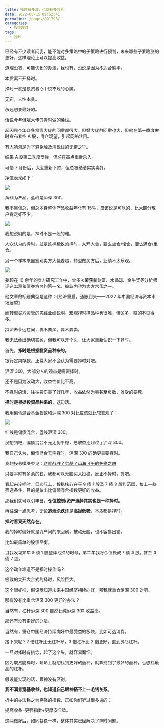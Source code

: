 ```yaml
---
title: 择时有多难，也就有多容易
date: 2022-08-15 09:52:41
permalink: /pages/891793/
categories:
  - 投资理财
tags:
  - 择时
---
```

已经有不少读者问我，能不能对多策略中的子策略进行预判，未来哪些子策略涨的更好，这样理论上可以提高收益。  

道理没错，可能优化的办法，我也有，没说是因为不适合躺平。

本质离不开择时。

择时一直是投资者心中绕不过的心魔。

无它，人性本贪。  

永远想要最好的。  

话说今年但斌大佬的择时做的稀烂。  

起因是今年众多投资大佬的回撤都很大，但斌大佬的回撤也大，但他在第一季度末时宣布看空 A 股，清仓观望，引起网络注目。  

有人猜测是为了避免触及清盘线的无奈之举。

结果 A 股第二季度反弹，但总在高点重新杀入。

可惜 7 月份后，大盘重新下跌，但总被结结实实毒打。

净值表现如下：

![](https://static01.imgkr.com/temp/44dc42f4208145368d2b53317e216e41.png)

黄线为产品，蓝线是沪深 300。  

我不黑但总，但总本身整体产品收益年化有 15%，应该说是可以的，比大部分散户肯定好不少。  

![](https://static01.imgkr.com/temp/26e9ef4d046c48da8e83f79e20efc503.png)

我想说明的是，择时不是一般的难。

大众认为的择时，就是这样极致的择时，大开大合，要么空仓/轻仓，要么满仓/重仓。  

另一个样本来自宏观卖方大佬姜超，转型做买方后，业绩不太乐观。

![](https://static01.imgkr.com/temp/63077d0c8767478a942403f5c27dae39.jpg)

姜超在 10 余年的卖方研究工作中，曾多次荣获新财富、水晶球、金牛奖等分析师评选宏观和债券方向的第一名，被业内称为卖方大佬之一。

他文章的标题典型是这种：《经济重启，通胀到头——2022 年中国经济与资本市场展望》

而转型买方资管的实践业绩说明，宏观择时择品种也很难，懂的多，赚的不见得多。

投资者永远在问，要不要买，要不要卖。  

我无法给出确切答案，但我可以开个头，让大家重新认识一下择时。  

首先，**择时是根据投资品种来的。**

银行定期存款，正常大家不会认为需要择时对吧。  

沪深 300，大部分人的观点是需要择时。  

还不是因为波动大，收益性价比不高。

不择时的话，往往被伤害了好几年，收益依然为零甚至负数，难受的要死。

**择时是根据投资品种来的**，这句话。  

我用偏债混合基金指数和沪深 300 对比应该就比较直观了：

![](https://static01.imgkr.com/temp/43c1b550709f49bba6351c6f906ac8b1.jpg)

红线是偏债混合，蓝线沪深 300。

没想到吧，偏债混合不光走势平稳，总收益还超过了沪深 300。

我自己认为，偏债混合无需择时，沪深 300 的确更需要择时。  

我的投稳模块参见：[这就战胜了宽基？山海可平的投稳之路](http://mp.weixin.qq.com/s?__biz=MzU0NDk0NzY2MQ==&mid=2247483966&idx=1&sn=0c114e2b660e5d4fdbd846260069c7d9&chksm=fb752e9ccc02a78ae47702c82bb612fa93211d284b8220c2c0957cf450f66ef3b505ddd1d723&scene=21)

只要平时有多余的钱，我都可以无脑买入投稳，反正不择时，对吧。

看起来没择时，但实际上，投稳核心在于 9 债 1 股至 7 债 3 股的范围，加上一些筛选条件，目的是做出比偏债混合指数更好的收益。

  

那我们就可以引申出，**仓位控制/资产选择其实也是一种择时。**

  

再往深一点思考，无论**追涨杀跌**还是**高抛低吸**，本质都是择时。  

**择时客观天然存在。**

我的择时偏好就是资产间的来回刷，被动无脑，也不容易出错。

比如最简单的股债平衡。

当我发现某年 9 债 1 股整体亏损的时候，第二年我将仓位换成 7 债 3 股，甚至 3 债 7 股。

这个动作难道不是择时操作吗？

极致的大开大合式的择时，风险巨大。  

这个很好推，假设我知道未来中国经济持续向好，那我就重仓沪深 300 对吧。  

那有没有比重仓沪深 300 更好的办法？  

当然有，杠杆沪深 300 自然比纯沪深 300 收益高。  

那还有没有更好的办法。  

当然有，重仓中国经济持续向好中最受益的板块，比如可选消费。  

接下来呢？2 倍杠杆比无杠杆好，3 倍杠杆比 2 倍更好，直到穷尽杠杆。

一旦对择时有执念，起了这个头，就容易魔怔。  

因为既然能择时，理论上就想找到更好的品种，就算找到了最好的品种，也想找最高的杠杆。

假设能实现的话，跟神没有区别。

**我不满意宽基收益，也知道自己跟神搭不上一毛钱关系。**

折中的办法称之为更强的指数，正如你们听过很多遍的：

提高收益=更强指数+更厚安全垫。  

这两做好后，如同投稳一样，整体其实已经解决了择时问题。
  